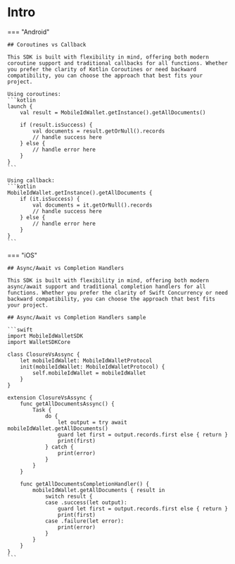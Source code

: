 # Intro

=== "Android"

	## Coroutines vs Callback

	This SDK is built with flexibility in mind, offering both modern coroutine support and traditional callbacks for all functions. Whether you prefer the clarity of Kotlin Coroutines or need backward compatibility, you can choose the approach that best fits your project.

	Using coroutines:
    ```kotlin
	launch {
		val result = MobileIdWallet.getInstance().getAllDocuments()
		
		if (result.isSuccess) {
			val documents = result.getOrNull().records
			// handle success here
		} else {
			// handle error here
		}
	}
    ```

	Using callback:
	```kotlin
	MobileIdWallet.getInstance().getAllDocuments {
		if (it.isSuccess) {
			val documents = it.getOrNull().records
			// handle success here
		} else {
			// handle error here
		}
	}
	```

=== "iOS"

	## Async/Await vs Completion Handlers

	This SDK is built with flexibility in mind, offering both modern async/await support and traditional completion handlers for all functions. Whether you prefer the clarity of Swift Concurrency or need backward compatibility, you can choose the approach that best fits your project.

	## Async/Await vs Completion Handlers sample

    ```swift
	import MobileIdWalletSDK
	import WalletSDKCore
	
	class ClosureVsAssync {
	    let mobileIdWallet: MobileIdWalletProtocol
	    init(mobileIdWallet: MobileIdWalletProtocol) {
	        self.mobileIdWallet = mobileIdWallet
	    }
	}
	
	extension ClosureVsAssync {
	    func getAllDocumentsAssync() {
	        Task {
	            do {
	                let output = try await mobileIdWallet.getAllDocuments()
	                guard let first = output.records.first else { return }
	                print(first)
	            } catch {
	                print(error)
	            }
	        }
	    }
	
	    func getAllDocumentsCompletionHandler() {
	        mobileIdWallet.getAllDocuments { result in
	            switch result {
	            case .success(let output):
	                guard let first = output.records.first else { return }
	                print(first)
	            case .failure(let error):
	                print(error)
	            }
	        }
	    }
	}
    ```

